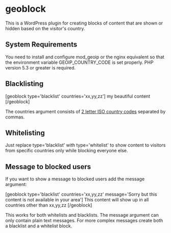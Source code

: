 # geoblock
This is a WordPress plugin for creating blocks of content that are shown or hidden based on the visitor's country. 

## System Requirements

You need to install and configure mod_geoip or the nginx equivalent so that the environment variable GEOIP_COUNTRY_CODE is set properly. PHP version 5.3 or greater is required.

## Blacklisting

[geoblock type='blacklist' countries='xx,yy,zz']
my beautiful content
[/geoblock]

The countries argument consists of [2 letter ISO country codes](https://en.wikipedia.org/wiki/ISO_3166-1_alpha-2) separated by commas. 

## Whitelisting

Just replace type='blacklist' with type='whitelist' to show content to visitors from specific countries only while blocking everyone else.

## Message to blocked users

If you want to show a message to blocked users add the message argument:

[geoblock type='blacklist' countries='xx,yy,zz' message='Sorry but this content is not available in your area']
This content will show up in all countries other than xx,yy,zz
[/geoblock]

This works for both whitelists and blacklists. The message argument can only contain plain text messages. For more complex messages create 
both a blacklist and a whitelist block.

